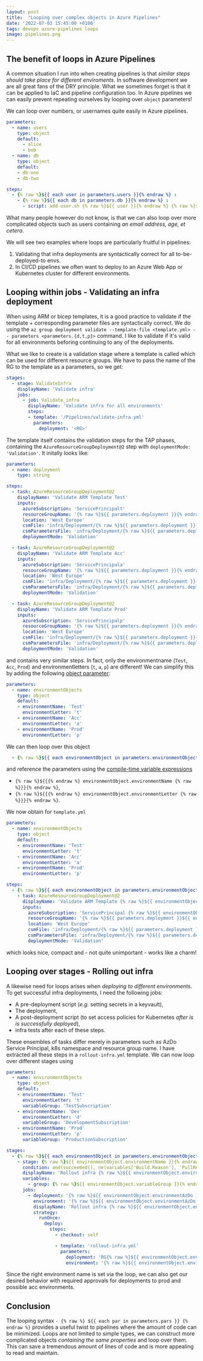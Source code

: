 ```yaml
---
layout: post
title:  "Looping over complex objects in Azure Pipelines"
date: '2022-07-03 15:45:00 +0100'
tags: devops azure-pipelines loops
image: pipelines.png
---
```


## The benefit of loops in Azure Pipelines
A common situation I run into when creating pipelines is that *similar steps should take place for different enviroments*. In software development we are all great fans of the DRY principle. What we sometimes forget is that it can be applied to IaC and pipeline configuration too. In Azure pipelines we can easily prevent repeating ourselves by looping over `object` parameters!

We can loop over numbers, or usernames quite easily in Azure pipelines.
```yml
parameters:
  - name: users
    type: object
    default:
      - alice
      - bob
  - name: db
    type: object
    default:
    - db-one
    - db-two

steps:
  - {% raw %}${{ each user in parameters.users }}{% endraw %} :
    - {% raw %}${{ each db in parameters.db }}{% endraw %} :
      - script: add-user.sh {% raw %}${{ user }}{% endraw %} {% raw %}${{ db }}{% endraw %}
```
What many people however do not know, is that we can also loop over more complicated objects such as users containing *an email address, age, et cetera*.

We will see two examples where loops are particularly fruitful in pipelines:
1. Validating that infra deployments are syntactically correct for all to-be-deployed-to envs. 
1. In CI/CD pipelines we often want to deploy to an Azure Web App or Kubernetes cluster for different environments.

## Looping within jobs - Validating an infra deployment
When using ARM or bicep templates, it is a good practice to validate if the template + corresponding parameter files are syntactically correct. We do using the `az group deployment validate --template-file <template.yml> -- parameters <parameters.{d,t,p}>` command. I like to validate if it's valid for all environments beforing continuing to any of the deployments.

What we like to create is a validation stage where a template is called which can be used for different resource groups. We have to pass the name of the RG to the template as a parameters, so we get:
```yml
stages:
  - stage: ValidateInfra
    displayName: 'Validate infra'
    jobs:
      - job: Validate_infra
        displayName: 'Validate infra for all environments'
        steps:
        - template: '/Pipelines/validate-infra.yml'
          parameters:
            deployment: '<RG>'
```
The template itself contains the validation steps for the TAP phases, containing the `AzureResourceGroupDeployment@2` step with `deploymentMode: 'Validation'`. It initally looks like:

```yml
parameters:
  - name: deployment
    type: string

steps:
  - task: AzureResourceGroupDeployment@2
    displayName: 'Validate ARM Template Test'
    inputs:
      azureSubscription: 'ServicePrincipalt'
      resourceGroupName: '{% raw %}${{ parameters.deployment }}{% endraw %}t'
      location: 'West Europe'
      csmFile: 'infra/Deployment/{% raw %}${{ parameters.deployment }}{% endraw %}/template.json'
      csmParametersFile: 'infra/Deployment/{% raw %}${{ parameters.deployment }}{% endraw %}/parameters.t.json'
      deploymentMode: 'Validation'

  - task: AzureResourceGroupDeployment@2
    displayName: 'Validate ARM Template Acc'
    inputs:
      azureSubscription: 'ServicePrincipala'
      resourceGroupName: '{% raw %}${{ parameters.deployment }}{% endraw %}a'
      location: 'West Europe'
      csmFile: 'infra/Deployment/{% raw %}${{ parameters.deployment }}{% endraw %}/template.json'
      csmParametersFile: 'infra/Deployment/{% raw %}${{ parameters.deployment }}{% endraw %}/parameters.a.json'
      deploymentMode: 'Validation'

  - task: AzureResourceGroupDeployment@2
    displayName: 'Validate ARM Template Prod'
    inputs:
      azureSubscription: 'ServicePrincipalp'
      resourceGroupName: '{% raw %}${{ parameters.deployment }}{% endraw %}p'
      location: 'West Europe'
      csmFile: 'infra/Deployment/{% raw %}${{ parameters.deployment }}{% endraw %}/template.json'
      csmParametersFile: 'infra/Deployment/{% raw %}${{ parameters.deployment }}{% endraw %}/parameters.p.json'
      deploymentMode: 'Validation'
```

and contains very similar steps. In fact, only the environmentname (`Test`, `Acc`, `Prod`) and environmentletters (`t`, `a`, `p`) are different! We can simplify this by adding the following [object parameter](https://docs.microsoft.com/en-us/azure/devops/pipelines/process/runtime-parameters?view=azure-devops&tabs=script#parameter-data-types):

```yml
parameters:
  - name: environmentObjects
    type: object
    default: 
    - environmentName: 'Test'
      environmentLetter: 't'
    - environmentName: 'Acc'
      environmentLetter: 'a'
    - environmentName: 'Prod'
      environmentLetter: 'p'
```
We can then loop over this object 
```yml
  - {% raw %}${{ each environmentObject in parameters.environmentObjects }}{% endraw %}:
```
and reference the parameters using the [compile-time variable expressions](https://docs.microsoft.com/en-us/azure/devops/pipelines/process/variables?view=azure-devops&tabs=yaml%2Cbatch#understand-variable-syntax)
* `{% raw %}${{{% endraw %} environmentObject.environmentName {% raw %}}}{% endraw %}`,
* `{% raw %}${{{% endraw %} environmentObject.environmentLetter {% raw %}}}{% endraw %}`.

We now obtain for `template.yml`
```yml
parameters:
  - name: environmentObjects
    type: object
    default: 
    - environmentName: 'Test'
      environmentLetter: 't'
    - environmentName: 'Acc'
      environmentLetter: 'a'
    - environmentName: 'Prod'
      environmentLetter: 'p'

steps:
  - {% raw %}${{ each environmentObject in parameters.environmentObjects }}{% endraw %}:
    - task: AzureResourceGroupDeployment@2
      displayName: 'Validate ARM Template {% raw %}${{ environmentObject.environmentName }}{% endraw %}'
      inputs:
        azureSubscription: 'ServicePrincipal {% raw %}${{ environmentObject.environmentName }}{% endraw %}'
        resourceGroupName: '{% raw %}${{ parameters.deployment }}${{ environmentObject.environmentLetter }}{% endraw %}'
        location: 'West Europe'
        csmFile: 'infra/Deployment/{% raw %}${{ parameters.deployment }}{% endraw %}/template.json'
        csmParametersFile: 'infra/Deployment/{% raw %}${{ parameters.deployment }}{% endraw %}/parameters.{% raw %}${{ environmentObject.environmentLetter }}{% endraw %}.json'
        deploymentMode: 'Validation'
```
which looks nice, compact and - not quite unimportant - works like a charm!

## Looping over stages - Rolling out infra
A likewise need for loops arises when *deploying to different environments*. To get successful infra deployments, I need the following jobs:
* A pre-deployment script (*e.g.* setting secrets in a keyvault),
* The deployment,
* A post-deployment script (to set access policies for Kubernetes *after is is successfully deployed*),
* infra tests after each of these steps.

These ensembles of tasks differ merely in parameters such as AzDo Service Principal, k8s namespace and resource group name. I have extracted all these steps in a `rollout-infra.yml` template. We can now loop over different stages using
```yml
parameters:
  - name: environmentObjects
    type: object
    default: 
    - environmentName: 'Test'
      environmentLetter: 't'
      variableGroup: 'TestSubscription'
    - environmentName: 'Dev'
      environmentLetter: 'd'
      variableGroup: 'DevelopmentSubscription'
    - environmentName: 'Prod'
      environmentLetter: 'p'
      variableGroup: 'ProductionSubscription'

stages:
  - {% raw %}${{ each environmentObject in parameters.environmentObjects }}{% endraw %}:
    - stage: {% raw %}${{ environmentObject.environmentName }}{% endraw %}
      condition: and(succeeded(), ne(variables['Build.Reason'], 'PullRequest'))
      displayName: 'Rollout infra {% raw %}${{ environmentObject.environmentName }}{% endraw %}'
      variables:
        - group: {% raw %}${{ environmentObject.variableGroup }}{% endraw %}
      jobs:
        - deployment: '{% raw %}${{ environmentObject.environmentAzDo }}{% endraw %}'
          environment: '{% raw %}${{ environmentObject.environmentAzDo }}{% endraw %}'
          displayName: 'Rollout infra {% raw %}${{ environmentObject.environmentName }}{% endraw %}'
          strategy:
            runOnce:
              deploy:
                steps:
                  - checkout: self

                  - template: 'rollout-infra.yml'
                    parameters:
                      deployment: 'RG{% raw %}${{ environmentObject.environmentLetter }}{% endraw %}'
                      environment: '{% raw %}${{ environmentObject.environmentLetter }}{% endraw %}'
```
Since the right environment name is set via the loop, we can also get our desired behavior with required approvals for deployments to prod and possible acc environments.

## Conclusion
The looping syntax `- {% raw %} ${{ each par in parameters.pars }} {% endraw %}` provides a useful twist to pipelines where the amount of code can be minimized. Loops are not limited to simple types, we can construct more complicated objects *containing the same properties* and loop over them. This can save a tremendous amount of lines of code and is more appealing to read and maintain.